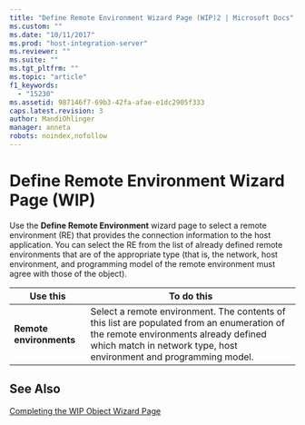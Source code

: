 ```yaml
---
title: "Define Remote Environment Wizard Page (WIP)2 | Microsoft Docs"
ms.custom: ""
ms.date: "10/11/2017"
ms.prod: "host-integration-server"
ms.reviewer: ""
ms.suite: ""
ms.tgt_pltfrm: ""
ms.topic: "article"
f1_keywords: 
  - "15230"
ms.assetid: 987146f7-69b3-42fa-afae-e1dc2905f333
caps.latest.revision: 3
author: MandiOhlinger
manager: anneta
robots: noindex,nofollow
---
```

# Define Remote Environment Wizard Page (WIP)
Use the **Define Remote Environment** wizard page to select a remote environment (RE) that provides the connection information to the host application. You can select the RE from the list of already defined remote environments that are of the appropriate type (that is, the network, host environment, and programming model of the remote environment must agree with those of the object).  
  
|Use this|To do this|  
|--------------|----------------|  
|**Remote environments**|Select a remote environment. The contents of this list are populated from an enumeration of the remote environments already defined which match in network type, host environment and programming model.|  
  
## See Also  
 [Completing the WIP Object Wizard Page](../core/completing-the-wip-object-wizard-page.md)